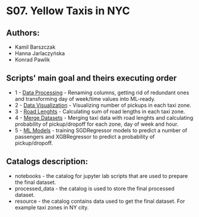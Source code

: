 # S07. Yellow Taxis in NYC

## Authors:

* Kamil Barszczak
* Hanna Jarlaczyńska
* Konrad Pawlik

## Scripts' main goal and theirs executing order

* 1 - [Data Processing](https://gitlab.kis.agh.edu.pl/data-engineering-2022/s07-yellow-taxis-in-nyc/-/blob/main/notebooks/data_processing.ipynb) - Renaming columns, getting rid of redundant ones and transforming day of week/time values into ML-ready.
* 2 - [Data Visualization](https://gitlab.kis.agh.edu.pl/data-engineering-2022/s07-yellow-taxis-in-nyc/-/blob/main/notebooks/data_visualization.ipynb) - Visualizing number of pickups in each taxi zone.
* 3 - [Road Lenghts](https://gitlab.kis.agh.edu.pl/data-engineering-2022/s07-yellow-taxis-in-nyc/-/blob/main/notebooks/road_lenghts.ipynb) - Calculating sum of road lengths in each taxi zone.
* 4 - [Merge Datasets](https://gitlab.kis.agh.edu.pl/data-engineering-2022/s07-yellow-taxis-in-nyc/-/blob/main/notebooks/merge_datasets.ipynb) - Merging taxi data with road lenghts and calculating probability of pickup/dropoff for each zone, day of week and hour.
* 5 - [ML Models](https://gitlab.kis.agh.edu.pl/data-engineering-2022/s07-yellow-taxis-in-nyc/-/blob/main/notebooks/ml_models.ipynb) - training SGDRegressor models to predict a number of passengers and XGBRegressor to predict a probability of pickup/dropoff.

## Catalogs description:

* notebooks - the catalog for jupyter lab scripts that are used to prepare the final dataset.
* processed_data - the catalog is used to store the final processed dataset.
* resource - the catalog contains data used to get the final dataset. For example taxi zones in NY city.


